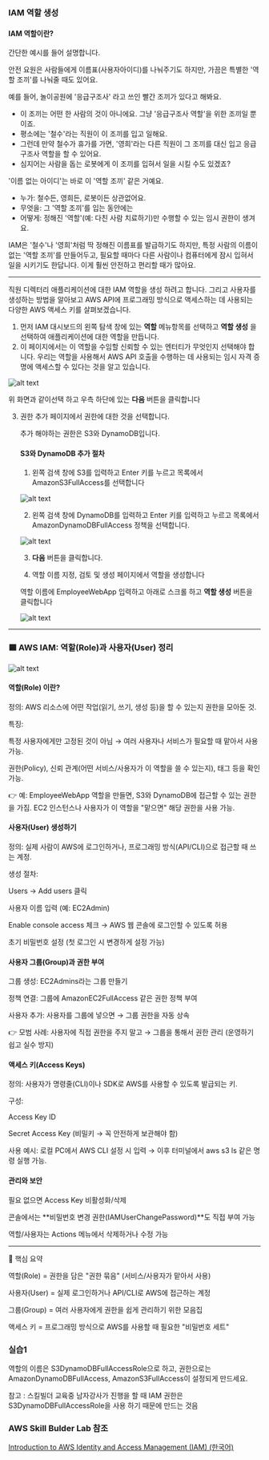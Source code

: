 ### IAM 역할 생성 

#### IAM 역할이란?

간단한 예시를 들어 설명합니다.

안전 요원은 사람들에게 이름표(사용자아이디)를 나눠주기도 하지만, 가끔은 특별한 '역할 조끼'를 나눠줄 때도 있어요.

예를 들어, 놀이공원에 '응급구조사' 라고 쓰인 빨간 조끼가 있다고 해봐요.

* 이 조끼는 어떤 한 사람의 것이 아니에요. 그냥 '응급구조사 역할'을 위한 조끼일 뿐이죠.
* 평소에는 '철수'라는 직원이 이 조끼를 입고 일해요.
* 그런데 만약 철수가 휴가를 가면, '영희'라는 다른 직원이 그 조끼를 대신 입고 응급구조사 역할을 할 수 있어요.
* 심지어는 사람을 돕는 로봇에게 이 조끼를 입혀서 일을 시킬 수도 있겠죠?

'이름 없는 아이디'는 바로 이 '역할 조끼' 같은 거예요.

* 누가: 철수든, 영희든, 로봇이든 상관없어요.
* 무엇을: 그 '역할 조끼'를 입는 동안에는
* 어떻게: 정해진 '역할'(예: 다친 사람 치료하기)만 수행할 수 있는 임시 권한이 생겨요.

IAM은 '철수'나 '영희'처럼 딱 정해진 이름표를 발급하기도 하지만, 특정 사람의 이름이 없는 '역할 조끼'를 만들어두고, 필요할 때마다 다른 사람이나 컴퓨터에게 잠시 입혀서 일을 시키기도 한답니다. 이게 훨씬 안전하고 편리할 때가 많아요.

---

직원 디렉터리 애플리케이션에 대한 IAM 역할을 생성 하려고 합니다. 그리고 사용자를 생성하는 방법을 알아보고 AWS API에 프로그래밍 방식으로 액세스하는 데 사용되는 다양한 AWS 액세스 키를 살펴보겠습니다. 
  
 1. 먼저 IAM 대시보드의 왼쪽 탐색 창에 있는  **역할** 메뉴항목를 선택하고 **역할 생성** 을 선택하여 애플리케이션에 대한 역할을 만듭니다. 
 2. 이 페이지에서는 이 역할을 수임할 신뢰할 수 있는 엔터티가 무엇인지 선택해야 합니다. 우리는 역할을 사용해서 AWS API 호출을 수행하는 데 사용되는 임시 자격 증명에 액세스할 수 있다는 것을 알고 있습니다.  
 
![alt text](image-34.png)
 
위 화면과 같이선택 하고 우측 하단에 있는 **다음** 버튼을 클릭합니다 

3. 권한 추가 페이지에서 권한에 대한 것을 선택합니다.
 
    추가 해야하는 권한은 S3와 DynamoDB입니다. 

    #### S3와 DynamoDB 추가 절차 

    1. 왼쪽 검색 창에 S3를 입력하고 Enter 키를 누르고 목록에서 AmazonS3FullAccess를 선택합니다 

    ![alt text](image-35.png)

    2. 왼쪽 검색 창에 DynamoDB를 입력하고 Enter 키를 입력하고 누르고 목록에서 AmazonDynamoDBFullAccess 정책을 선택합니다. 

    ![alt text](image-36.png)

    3. **다음** 버튼을 클릭합니다. 
    
    4. 역할 이름 지정, 검토 및 생성 페이지에서 역할을 생성합니다 

    역할 이름에 EmployeeWebApp 입력하고 아래로 스크롤 하고 **역할 생성** 버튼을 클릭합니다 

    ![alt text](image-37.png)

---

### 🟦 AWS IAM: 역할(Role)과 사용자(User) 정리 

![alt text](image-48.png)

#### 역할(Role) 이란?

정의: AWS 리소스에 어떤 작업(읽기, 쓰기, 생성 등)을 할 수 있는지 권한을 모아둔 것.

특징:

특정 사용자에게만 고정된 것이 아님 → 여러 사용자나 서비스가 필요할 때 맡아서 사용 가능.

권한(Policy), 신뢰 관계(어떤 서비스/사용자가 이 역할을 쓸 수 있는지), 태그 등을 확인 가능.

👉 예:
EmployeeWebApp 역할을 만들면, S3와 DynamoDB에 접근할 수 있는 권한을 가짐.
EC2 인스턴스나 사용자가 이 역할을 "맡으면" 해당 권한을 사용 가능.

#### 사용자(User) 생성하기

정의: 실제 사람이 AWS에 로그인하거나, 프로그래밍 방식(API/CLI)으로 접근할 때 쓰는 계정.

생성 절차:

Users → Add users 클릭

사용자 이름 입력 (예: EC2Admin)

Enable console access 체크
→ AWS 웹 콘솔에 로그인할 수 있도록 허용

초기 비밀번호 설정 (첫 로그인 시 변경하게 설정 가능)

#### 사용자 그룹(Group)과 권한 부여

그룹 생성: EC2Admins라는 그룹 만들기

정책 연결: 그룹에 AmazonEC2FullAccess 같은 권한 정책 부여

사용자 추가: 사용자를 그룹에 넣으면 → 그룹 권한을 자동 상속

👉 모범 사례:
사용자에 직접 권한을 주지 말고 → 그룹을 통해서 권한 관리
(운영하기 쉽고 실수 방지)

#### 액세스 키(Access Keys)

정의: 사용자가 명령줄(CLI)이나 SDK로 AWS를 사용할 수 있도록 발급되는 키.

구성:

Access Key ID

Secret Access Key (비밀키 → 꼭 안전하게 보관해야 함)

사용 예시:
로컬 PC에서 AWS CLI 설정 시 입력 → 이후 터미널에서 aws s3 ls 같은 명령 실행 가능.

#### 관리와 보안

필요 없으면 Access Key 비활성화/삭제

콘솔에서는 **비밀번호 변경 권한(IAMUserChangePassword)**도 직접 부여 가능

역할/사용자는 Actions 메뉴에서 삭제하거나 수정 가능

---
📌 핵심 요약

역할(Role) = 권한을 담은 "권한 묶음" (서비스/사용자가 맡아서 사용)

사용자(User) = 실제 로그인하거나 API/CLI로 AWS에 접근하는 계정

그룹(Group) = 여러 사용자에게 권한을 쉽게 관리하기 위한 모음집

액세스 키 = 프로그래밍 방식으로 AWS를 사용할 때 필요한 "비밀번호 세트"

### 실습1

역할의 이름은 S3DynamoDBFullAccessRole으로 하고, 권한으로는 AmazonDynamoDBFullAccess, AmazonS3FullAccess이 설정되게 만드세요.

참고 : 스킬빌더 교육중 남자강사가 진행을 할 때 IAM 권한은 S3DynamoDBFullAccessRole을 사용 하기 때문에 만드는 것음 

### AWS Skill Bulder Lab 참조
[Introduction to AWS Identity and Access Management (IAM) (한국어)](https://skillbuilder.aws/learn/XFPX3M7HAQ/introduction-to-aws-identity-and-access-management-iam-/MT6TK15E48)

